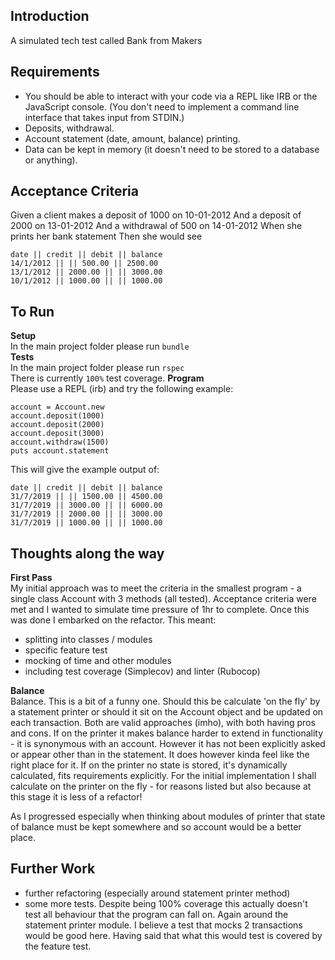 Introduction
---
A simulated tech test called Bank from Makers

Requirements
--
- You should be able to interact with your code via a REPL like IRB or the JavaScript console. (You don't need to implement a command line interface that takes input from STDIN.)
- Deposits, withdrawal.
- Account statement (date, amount, balance) printing.
- Data can be kept in memory (it doesn't need to be stored to a database or anything).


Acceptance Criteria
---
Given a client makes a deposit of 1000 on 10-01-2012
And a deposit of 2000 on 13-01-2012
And a withdrawal of 500 on 14-01-2012
When she prints her bank statement
Then she would see
```
date || credit || debit || balance
14/1/2012 || || 500.00 || 2500.00
13/1/2012 || 2000.00 || || 3000.00
10/1/2012 || 1000.00 || || 1000.00
```
To Run
--
**Setup**  
In the main project folder please run `bundle`  
**Tests**  
In the main project folder please run `rspec`  
There is currently `100%` test coverage.
**Program**  
Please use a REPL (irb) and try the following example:
```
account = Account.new
account.deposit(1000)
account.deposit(2000)
account.deposit(3000)
account.withdraw(1500)
puts account.statement
```

This will give the example output of:
```
date || credit || debit || balance
31/7/2019 || || 1500.00 || 4500.00
31/7/2019 || 3000.00 || || 6000.00
31/7/2019 || 2000.00 || || 3000.00
31/7/2019 || 1000.00 || || 1000.00
```


Thoughts along the way
---
**First Pass**  
My initial approach was to meet the criteria in the smallest program - a single class Account with 3 methods (all tested).
Acceptance criteria were met and I wanted to simulate time pressure of 1hr to complete.
Once this was done I embarked on the refactor. This meant:
- splitting into classes / modules
- specific feature test
- mocking of time and other modules
- including test coverage (Simplecov) and linter (Rubocop)

**Balance**  
Balance. This is a bit of a funny one. Should this be calculate 'on the fly' by a statement printer or should it sit on the Account object and be updated on each transaction.
Both are valid approaches (imho), with both having pros and cons.
If on the printer it makes balance harder to extend in functionality - it is synonymous with an account. However it has not been explicitly asked or appear other than in the statement. It does however kinda feel like the right place for it.
If on the printer no state is stored, it's dynamically calculated, fits requirements explicitly.
For the initial implementation I shall calculate on the printer on the fly - for reasons listed but also because at this stage it is less of a refactor!

As I progressed especially when thinking about modules of printer that state of balance must be kept somewhere and so account would be a better place.

Further Work
---
- further refactoring (especially around statement printer method)
- some more tests. Despite being 100% coverage this actually doesn't test all behaviour that the program can fall on. Again around the statement printer module. I believe a test that mocks 2 transactions would be good here. Having said that what this would test is covered by the feature test.
